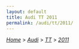 ```yaml
---
layout: default
title: Audi TT 2011
permalink: /audi/tt/2011/
---
```

[*Home*](/) > [*Audi*](/audi/) > [*TT*](/audi/tt/) > [*2011*](/audi/tt/2011/)
